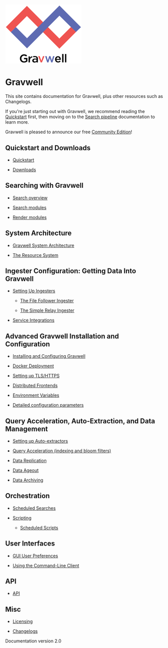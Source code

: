 # 

![](logo-name.png)

# Gravwell

This site contains documentation for Gravwell, plus other resources such as Changelogs.

If you're just starting out with Gravwell, we recommend reading the [Quickstart](quickstart/quickstart.md) first, then moving on to the [Search pipeline](search/search.md) documentation to learn more.

Gravwell is pleased to announce our free [Community Edition](https://www.gravwell.io/download)!

## Quickstart and Downloads

  * [Quickstart](quickstart/quickstart.md)

  * [Downloads](quickstart/downloads.md)

## Searching with Gravwell

  * [Search overview](search/search.md)

  * [Search modules](search/searchmodules.md)

  * [Render modules](search/rendermodules.md)

## System Architecture

  * [Gravwell System Architecture](architecture/architecture.md)

  * [The Resource System](resources/resources.md)

## Ingester Configuration: Getting Data Into Gravwell

  * [Setting Up Ingesters](ingesters/ingesters.md)

    * [The File Follower Ingester](ingesters/file_follow.md)

    * [The Simple Relay Ingester](ingesters/simple_relay.md)

  * [Service Integrations](ingesters/integrations.md)

## Advanced Gravwell Installation and Configuration

  * [Installing and Configuring Gravwell](configuration/configuration.md)

  * [Docker Deployment](configuration/docker.md)

  * [Setting up TLS/HTTPS](configuration/certificates.md)

  * [Distributed Frontends](distributed/frontend.md)

  * [Environment Variables](configuration/environment-variables.md)

  * [Detailed configuration parameters](configuration/parameters.md)

## Query Acceleration, Auto-Extraction, and Data Management
  
  * [Setting up Auto-extractors](configuration/autoextractors.md)
  
  * [Query Acceleration (indexing and bloom filters)](configuration/accelerators.md)

  * [Data Replication](configuration/replication.md)

  * [Data Ageout](configuration/ageout.md)

  * [Data Archiving](configuration/archive.md)

## Orchestration

  * [Scheduled Searches](scripting/scheduledsearch.md)

  * [Scripting](scripting/scripting.md)

    * [Scheduled Scripts](scripting/scriptingsearch.md)

## User Interfaces

  * [GUI User Preferences](configuration/gui.md)

  * [Using the Command-Line Client](cli/cli.md)

## API

  * [API](api/api.md)

## Misc

  * [Licensing](license/license.md)

  * [Changelogs](changelog/list.md)

Documentation version 2.0
